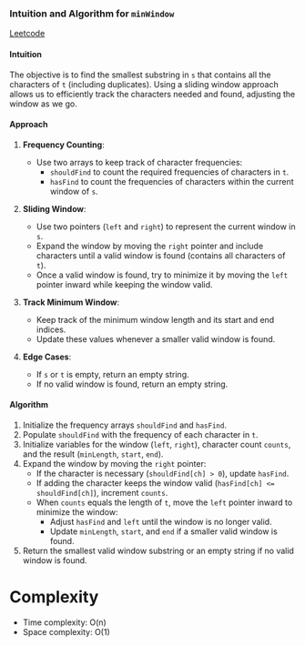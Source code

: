 ### Intuition and Algorithm for `minWindow`
[Leetcode](https://leetcode.com/problems/minimum-window-substring/solutions/5883951/easy-solution-in-full-details-sliding-window-beat-100)
#### Intuition
The objective is to find the smallest substring in `s` that contains all the characters of `t` (including duplicates). Using a sliding window approach allows us to efficiently track the characters needed and found, adjusting the window as we go.

#### Approach
1. **Frequency Counting**:
    - Use two arrays to keep track of character frequencies:
        - `shouldFind` to count the required frequencies of characters in `t`.
        - `hasFind` to count the frequencies of characters within the current window of `s`.

2. **Sliding Window**:
    - Use two pointers (`left` and `right`) to represent the current window in `s`.
    - Expand the window by moving the `right` pointer and include characters until a valid window is found (contains all characters of `t`).
    - Once a valid window is found, try to minimize it by moving the `left` pointer inward while keeping the window valid.

3. **Track Minimum Window**:
    - Keep track of the minimum window length and its start and end indices.
    - Update these values whenever a smaller valid window is found.

4. **Edge Cases**:
    - If `s` or `t` is empty, return an empty string.
    - If no valid window is found, return an empty string.

#### Algorithm
1. Initialize the frequency arrays `shouldFind` and `hasFind`.
2. Populate `shouldFind` with the frequency of each character in `t`.
3. Initialize variables for the window (`left`, `right`), character count `counts`, and the result (`minLength`, `start`, `end`).
4. Expand the window by moving the `right` pointer:
    - If the character is necessary (`shouldFind[ch] > 0`), update `hasFind`.
    - If adding the character keeps the window valid (`hasFind[ch] <= shouldFind[ch]`), increment `counts`.
    - When `counts` equals the length of `t`, move the `left` pointer inward to minimize the window:
        - Adjust `hasFind` and `left` until the window is no longer valid.
        - Update `minLength`, `start`, and `end` if a smaller valid window is found.
5. Return the smallest valid window substring or an empty string if no valid window is found.

# Complexity
- Time complexity: O(n)  
- Space complexity: O(1)

